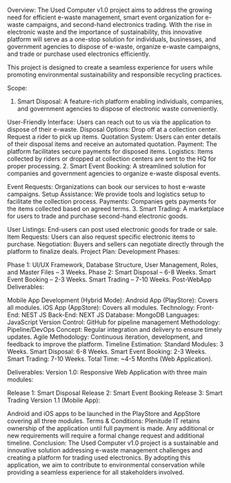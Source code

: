 Overview:
The Used Computer v1.0 project aims to address the growing need for efficient e-waste management, smart event organization for e-waste campaigns, and second-hand electronics trading. With the rise in electronic waste and the importance of sustainability, this innovative platform will serve as a one-stop solution for individuals, businesses, and government agencies to dispose of e-waste, organize e-waste campaigns, and trade or purchase used electronics efficiently.

This project is designed to create a seamless experience for users while promoting environmental sustainability and responsible recycling practices.

Scope:
1. Smart Disposal:
A feature-rich platform enabling individuals, companies, and government agencies to dispose of electronic waste conveniently.

User-Friendly Interface: Users can reach out to us via the application to dispose of their e-waste.
Disposal Options:
Drop off at a collection center.
Request a rider to pick up items.
Quotation System: Users can enter details of their disposal items and receive an automated quotation.
Payment: The platform facilitates secure payments for disposed items.
Logistics: Items collected by riders or dropped at collection centers are sent to the HQ for proper processing.
2. Smart Event Booking:
A streamlined solution for companies and government agencies to organize e-waste disposal events.

Event Requests: Organizations can book our services to host e-waste campaigns.
Setup Assistance: We provide tools and logistics setup to facilitate the collection process.
Payments: Companies gets payments for the items collected based on agreed terms.
3. Smart Trading:
A marketplace for users to trade and purchase second-hand electronic goods.

User Listings: End-users can post used electronic goods for trade or sale.
Item Requests: Users can also request specific electronic items to purchase.
Negotiation: Buyers and sellers can negotiate directly through the platform to finalize deals.
Project Plan:
Development Phases:

Phase 1: UI/UX Framework, Database Structure, User Management, Roles, and Master Files – 3 Weeks.
Phase 2:
Smart Disposal – 6-8 Weeks.
Smart Event Booking – 2-3 Weeks.
Smart Trading – 7-10 Weeks.
Post-WebApp Deliverables:

Mobile App Development (Hybrid Mode):
Android App (PlayStore): Covers all modules.
iOS App (AppStore): Covers all modules.
Technology:
Front-End: NEST JS
Back-End: NEXT JS
Database: MongoDB
Languages: JavaScript
Version Control: GitHub for pipeline management
Methodology:
Pipeline/DevOps Concept: Regular integration and delivery to ensure timely updates.
Agile Methodology: Continuous iteration, development, and feedback to improve the platform.
Timeline Estimation:
Standard Modules: 3 Weeks.
Smart Disposal: 6-8 Weeks.
Smart Event Booking: 2-3 Weeks.
Smart Trading: 7-10 Weeks.
Total Time: ~4-5 Months (Web Application).

Deliverables:
Version 1.0:
Responsive Web Application with three main modules:

Release 1: Smart Disposal
Release 2: Smart Event Booking
Release 3: Smart Trading
Version 1.1 (Mobile App):

Android and iOS apps to be launched in the PlayStore and AppStore covering all three modules.
Terms & Conditions:
Plenitude IT retains ownership of the application until full payment is made.
Any additional or new requirements will require a formal change request and additional timeline.
Conclusion:
The Used Computer v1.0 project is a sustainable and innovative solution addressing e-waste management challenges and creating a platform for trading used electronics. By adopting this application, we aim to contribute to environmental conservation while providing a seamless experience for all stakeholders involved.
